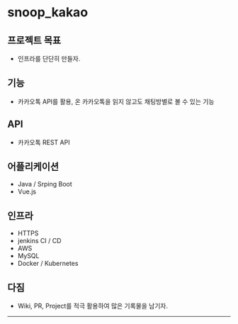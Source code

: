 # snoop_kakao

## 프로젝트 목표
- 인프라를 단단히 만들자.

## 기능
- 카카오톡 API를 활용, 온 카카오톡을 읽지 않고도 채팅방별로 볼 수 있는 기능

## API
- 카카오톡 REST API

## 어플리케이션
- Java / Srping Boot
- Vue.js

## 인프라
- HTTPS
- jenkins CI / CD
- AWS
- MySQL
- Docker / Kubernetes

## 다짐
- Wiki, PR, Project를 적극 활용하여 많은 기록물을 남기자.

---
